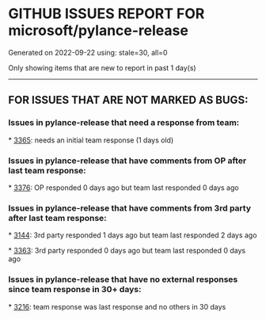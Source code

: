 
# GITHUB ISSUES REPORT FOR microsoft/pylance-release


Generated on 2022-09-22 using: stale=30, all=0


Only showing items that are new to report in past 1 day(s)


---

## FOR ISSUES THAT ARE NOT MARKED AS BUGS:


### Issues in pylance-release that need a response from team:


\* [3365](https://github.com/microsoft/pylance-release/issues/3365 "Local import inside conda editable package doesn't work."): needs an initial team response (1 days old)

### Issues in pylance-release that have comments from OP after last team response:


\* [3376](https://github.com/microsoft/pylance-release/issues/3376 "Alternative syntax for unions requires Python 3.10 or newer error ... but only in Jupyter notebooks"): OP responded 0 days ago but team last responded 0 days ago

### Issues in pylance-release that have comments from 3rd party after last team response:


\* [3144](https://github.com/microsoft/pylance-release/issues/3144 "Unexpected, unnecessary removal of in-use though unreferenced imports in .py files nothing to do with jupyter and/or pylance"): 3rd party responded 1 days ago but team last responded 2 days ago

\* [3363](https://github.com/microsoft/pylance-release/issues/3363 "Issues with base features"): 3rd party responded 0 days ago but team last responded 0 days ago

### Issues in pylance-release that have no external responses since team response in 30+ days:


\* [3216](https://github.com/microsoft/pylance-release/issues/3216 "Is it possible to add a setting to disable `is not a known member of module` to Pylance?"): team response was last response and no others in 30 days
